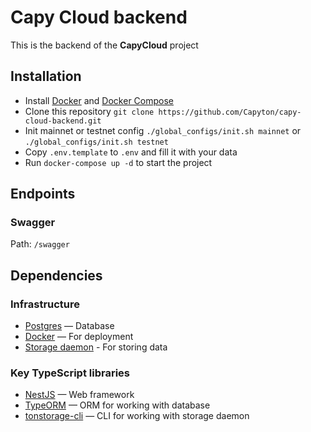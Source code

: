 # Capy Cloud backend

This is the backend of the **CapyCloud** project

## Installation

- Install [Docker](https://docs.docker.com/get-docker/) and [Docker Compose](https://docs.docker.com/compose/install/)
- Clone this repository `git clone https://github.com/Capyton/capy-cloud-backend.git`
- Init mainnet or testnet config `./global_configs/init.sh mainnet` or `./global_configs/init.sh testnet`
- Copy `.env.template` to `.env` and fill it with your data
- Run `docker-compose up -d` to start the project

## Endpoints

### Swagger

Path: `/swagger`

## Dependencies

### Infrastructure

- [Postgres](https://www.postgresql.org/docs/current/index.html) — Database
- [Docker](https://docs.docker.com/) — For deployment
- [Storage daemon](https://ton.org/docs/participate/ton-storage/storage-daemon) - For storing data

### Key **TypeScript** libraries

- [NestJS](https://docs.nestjs.com/) — Web framework
- [TypeORM](https://typeorm.io/#/) — ORM for working with database
- [tonstorage-cli](https://github.com/ndatg/tonstorage-cli/) — CLI for working with storage daemon
